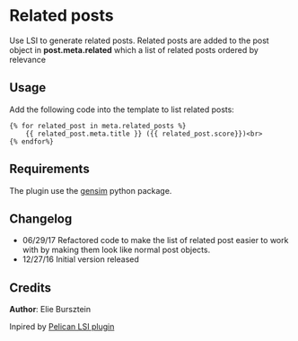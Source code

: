 # Related posts

Use LSI to generate related posts. Related posts are added to the post object in **post.meta.related** which a list of related posts ordered by relevance

## Usage

Add the following code into the template to list related posts:

```jinja2
{% for related_post in meta.related_posts %}
    {{ related_post.meta.title }} ({{ related_post.score}})<br>
{% endfor%}
```

## Requirements

The plugin use the [gensim](https://radimrehurek.com/gensim/) python package.


## Changelog

- 06/29/17 Refactored code to make the list of related post easier to work with by making them look like normal post objects.
- 12/27/16 Initial version released

## Credits

**Author**: Elie Bursztein

Inpired by [Pelican LSI plugin](http://www.datasciencebytes.com/bytes/2014/11/20/using-topic-modeling-to-find-related-blog-posts/)